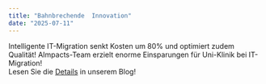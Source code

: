 ```yaml
---
title: "Bahnbrechende  Innovation"
date: "2025-07-11"
---
```


Intelligente IT-Migration senkt Kosten um 80% und optimiert zudem Qualität!
AImpacts-Team erzielt enorme Einsparungen für Uni-Klinik bei IT-Migration!  
Lesen Sie die [Details](https://example.com) in unserem Blog!

